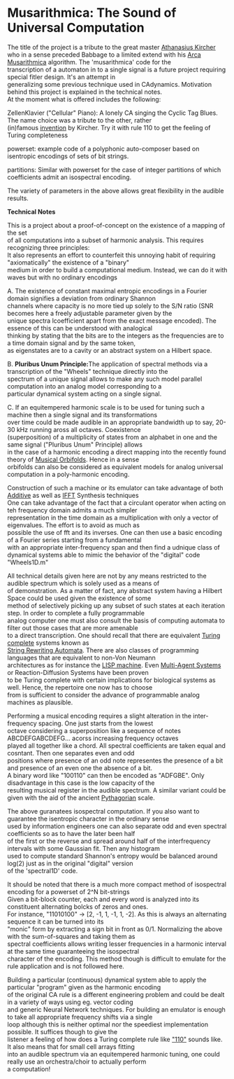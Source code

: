 # Musarithmica: The Sound of Universal Computation
The title of the project is a tribute to the great master <a href="https://en.wikipedia.org/wiki/Athanasius_Kircher">Athanasius Kircher</a> who in a sense preceded Babbage to a limited extend with his 
<a href="https://en.wikipedia.org/wiki/Arca_Musarithmica">Arca Musarithmica</a> algorithm. The 'musarithmica' code for the<br> transcription of a automaton in to a single signal is a future project requiring special fitler design. It's an attempt in<br> generalizing some previous technique used in CAdynamics. Motivation behind this project is explained in the technical notes.<br> 
At the moment what is offered includes the following:

ZellenKlavier ("Cellular" Piano): A lonely CA singing the Cyclic Tag Blues. The name choice was a tribute to the other, rather<br> (in)famous <a href="https://en.wikipedia.org/wiki/Cat_organ">invention</a> by Kircher.
Try it with rule 110 to get the feeling of Turing completeness<br>

powerset: example code of a polyphonic auto-composer based on isentropic encodings of sets of bit strings.

partitions: Similar with powerset for the case of integer partitions of which coefficients admit an isospectral encoding.

The variety of parameters in the above allows great flexibility in the audible results.

<b>Technical Notes</b>

This is a project about a proof-of-concept on the existence of a mapping of the set<br> 
of all computations into a subset of harmonic analysis. This requires recognizing three principles:<br>
It also represents an effort to counterfeit this unnoying habit of requiring "axiomatically" the existence of a "binary"<br>
medium in order to build a computational medium. Instead, we can do it with waves but with no ordinary encodings<br>

A. The existence of constant maximal entropic encodings in a Fourier domain signifies a deviation from ordinary Shannon<br> channels where capacity is no more tied up solely to the S/N ratio (SNR becomes here a freely adjustable parameter given by the<br>
unique spectra lcoefficient apart from the exact message encoded). The essence of this can be understood with analogical<br>
thinking by stating that the bits are to the integers as the frequencies are to a time domain signal and by the same token,<br> 
as eigenstates are to a cavity or an abstract system on a Hilbert space.

B. <it><b>Pluribus Unum Principle:</it></b>The application of spectral methods via a transcription of the "Wheels" technique directly into the<br> 
spectrum of a unique signal allows to make any such model parallel computation into an analog model corresponding to a<br> particular dynamical system acting on a single signal.<br>

C. If an equitempered harmonic scale is to be used for tuning such a machine then a single signal and its transformations <br>
over time could be made audible in an appropriate bandwidth up to say, 20-30 kHz running aross all octaves. Coexistence<br>
(superposition) of a multiplicity of states from an alphabet in one and the same signal (<it>"Pluribus Unum"</it> Principle) allows<br> 
in the case of a harmonic encoding a direct mapping into the recently found theory of
<a href="https://en.wikipedia.org/wiki/Orbifold#Music_theory">Musical Orbifolds</a>. Hence in a sense<br>
orbifolds can also be considered as equivalent models for analog universal computation in a poly-harmonic encoding.

Construction of such a machine or its emulator can take advantage of both 
<a href="https://en.wikipedia.org/wiki/Additive_synthesis">Additive</a> as well as 
<a href="https://en.wikipedia.org/wiki/Additive_synthesis#Inverse_FFT_synthesis">IFFT</a> Synthesis techniques<br>
One can take advantage of the fact that a circulant operator when acting on teh frequency domain admits a much simpler<br> representation in the time domain as a multiplication with only a vector of eigenvalues. The effort is to avoid as much as<br>
possible the use of fft and its inverses. One can then use a basic encoding of a Fourier series starting from a fundamental<br> with an appropriate inter-frequency span and then find a udnique class of dynamical systems able to mimic the behavior of the "digital" code "Wheels1D.m"<br>

All technical details given here are not by any means restricted to the audible spectrum which is solely used as a means of<br>
of demonstration. As a matter of fact, any abstract system having a Hilbert Space could be used given the existence of some<br> 
method of selectively picking up any subset of such states at each iteration step. In order to complete a fully programmable<br>
 analog computer one must also consult the basis of computing automata to filter out those cases that are more amenable<br>
to a direct transcription. One should recall that there are equivalent 
<a href="https://en.wikipedia.org/wiki/Turing_completeness">Turing complete</a> systems known as <br>
<a href="https://en.wikipedia.org/wiki/Semi-Thue_system">String Rewriting Automata</a>. There are also classes of programming
languages that are equivalent to non-Von Neumann<br> 
architectures as for instance the <a href="https://en.wikipedia.org/wiki/Lisp_machine">LISP machine</a>.
Even <a href="https://en.wikipedia.org/wiki/Multi-agent_system">Multi-Agent Systems</a> or Reaction-Diffusion Systems
have been proven<br> 
to be Turing complete with certain implications for biological systems as well. Hence, the repertoire one now has to choose<br>
from is sufficient to consider the advance of programmable analog machines as plausible.<br>

Performing a musical encoding requires a slight alteration in the inter-frequency spacing. One just starts from the lowest<br>
octave considering a superposition like a sequence of notes ABCDEFGABCDEFG... acorss increasing frequency octaves<br> 
played all together like a chord. All spectral coefficients are taken equal and cosntant. Then one separates even and odd<br> positions where presence of an odd note representes the presence of a bit and presence of an even one the absence of a bit.<br>
A binary word like "100110" can then be encoded as "ADFGBE". Only disadvantage in this case is the low capacity of the<br>
resulting musical register in the audible spectrum. A similar variant could be given with the aid of the ancient 
<a href="https://en.wikipedia.org/wiki/Pythagorean_tuning">Pythagorian</a> scale.

The above guranatees isospectral computation. If you also want to guarantee the isentropic character in the ordinary sense<br>
used by information engineers one can also separate odd and even spectral coefficients so as to have the later been half <br>
 of the first or the reverse and spread around half of the interfrequency intervals with some Gaussian fit. Then any histogram<br> used to compute standard Shannon's entropy would be balanced around log(2) just as in the original "digital" version<br> of the 'spectral1D' code.
 
 It should be noted that there is a much more compact method of isospectral encoding for a powerset of 2^N bit-strings<br>
 Given a bit-block counter, each and every word is analyzed into its constituent alternating bolcks of zeros and ones.<br>
 For instance, "11010100" -> [2, -1, 1, -1, 1, -2]. As this is always an alternating sequence it can be turned into its<br>
 "monic" form by extracting a sign bit in front as 0/1. Normalizing the above with the sum-of-squares and taking them as<br>
 spectral coefficients allows writing  lesser frequencies in a harmonic interval at the same time guaranteeing the isospectral<br> character of the encoding. This method though is difficult to emulate for the rule application and is not
 followed here.

Building a particular (continuous) dynamical system able to apply the particular "program" given as the harmonic encoding<br>
of the original CA rule is a different engineering problem and could be dealt in a variety of ways using eg. vector coding <br>
and generic Neural Network techniques. For building an emulator is enough to take all appropriate frequency shifts via a single<br> loop although this is neither optimal nor the speediest implementation possible. It suffices though to give the<br>
listener a feeling of how does a Turing complete rule like 
<a href="https://en.wikipedia.org/wiki/Rule_110">"110"</a> sounds like. It also means that for small cell arrays fitting<br> into an audible spectrum via an equitempered harmonic tuning, one could really use an orchestra/choir to actually perform<br>
a computation!

